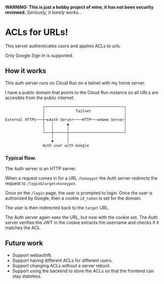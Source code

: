 **WARNING: This is just a hobby project of mine, it has not been security reviewed.**
_Seriously, it barely works..._

# ACLs for URLs!

This server authenticates users and applies ACLs to urls.

Only Google Sign In is supported.


## How it works

This auth server runs on Cloud Run on a tailnet with my home server.

I have a public domain that points to the Cloud Run instance so all URLs are accesible from the public internet.


```
                 ┌────────────────────────────────────┐
                 │              Tailnet               │
                 │                                    │
External HTTPS───┼─►Auth Server────HTTP───►Home Server│
                 │   │      ▲                         │
                 │   │      │                         │
                 └───┼──────┼─────────────────────────┘
                     │      │
                     ▼      │
                 Auth user with Google
```

### Typical flow.

The Auth server is an HTTP server.

When a request comes in for a URL `/honeypot` the Auth server redirects the request to `/login&target=honeypot`.

Once on the `/login` page, the user is prompted to login. Once the user is authorized by Google, then a cookie `id_token` is set for the domain.

The user is then redirected back to the `target` URL.

The Auth server again sees the URL, but now with the cookie set. The Auth server verifies the JWT in the cookie extracts the username and checks if it matches the ACL.

## Future work

* Support webauthN.
* Support having different ACLs for different users.
* Support changing ACLs without a server reboot.
* Support using the backend to store the ACLs so that the frontend can stay stateless.
